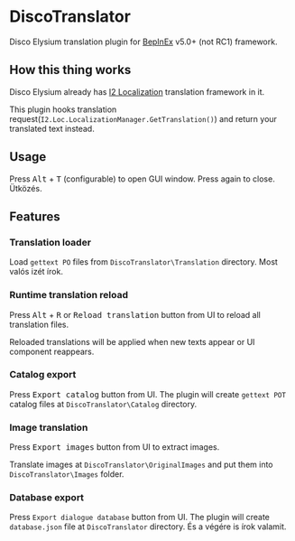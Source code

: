 # DiscoTranslator

Disco Elysium translation plugin for [BepInEx](https://github.com/BepInEx/BepInEx) v5.0+ (not RC1) framework.

## How this thing works

Disco Elysium already has [I2 Localization](https://assetstore.unity.com/packages/tools/localization/i2-localization-14884) translation framework in it.

This plugin hooks translation request(`I2.Loc.LocalizationManager.GetTranslation()`) and return your translated text instead.

## Usage

Press <kbd>Alt</kbd> + <kbd>T</kbd> (configurable) to open GUI window. Press again to close. Ütközés.

## Features

### Translation loader

Load `gettext PO` files from `DiscoTranslator\Translation` directory. Most valós izét írok.

### Runtime translation reload

Press <kbd>Alt</kbd> + <kbd>R</kbd> or <kbd>Reload translation</kbd> button from UI to reload all translation files.

Reloaded translations will be applied when new texts appear or UI component reappears.

### Catalog export

Press <kbd>Export catalog</kbd> button from UI. The plugin will create `gettext POT` catalog files at `DiscoTranslator\Catalog` directory.

### Image translation

Press <kbd>Export images</kbd> button from UI to extract images.

Translate images at `DiscoTranslator\OriginalImages` and put them into `DiscoTranslator\Images` folder.

### Database export

Press `Export dialogue database` button from UI. The plugin will create `database.json` file at `DiscoTranslator` directory. És a végére is írok valamit.

